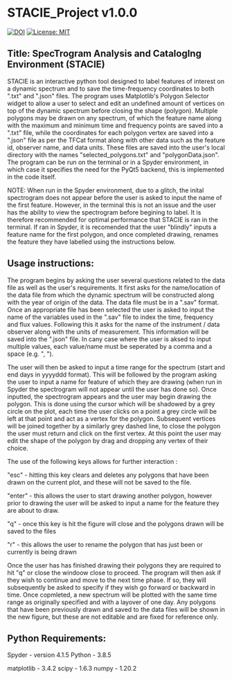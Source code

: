 # STACIE_Project v1.0.0

[![DOI](https://zenodo.org/badge/394242915.svg)](https://zenodo.org/badge/latestdoi/394242915)
[![License: MIT](https://img.shields.io/badge/License-MIT-yellow.svg)](https://opensource.org/licenses/MIT)


## Title: SpecTrogram Analysis and CatalogIng Environment (STACIE)
 
STACIE is an interactive python tool designed to label features of interest on a dynamic spectrum and to save the time-frequency coordinates to both ".txt" and ".json" files. The program uses Matplotlib's Polygon Selector widget to allow a user to select and edit an undefined amount of vertices on top of the dynamic spectrum before closing the shape (polygon). Multiple polygons may be drawn on any spectrum, of which the feature name along with the maximum and minimum time and frequency points are saved into a ".txt" file, while the coordinates for each polygon vertex are saved into a ".json" file as per the TFCat format along with other data such as the feature id, observer name, and data units. These files are saved into the user's local directory with the names "selected_polygons.txt" and "polygonData.json". The program can be run on the terminal or in a Spyder environment, in which case it specifies the need for the PyQt5 backend, this is implemented in the code itself.

NOTE: When run in the Spyder environment, due to a glitch, the inital spectrogram does not appear before the user is asked to input the name of the first feature. However, in the terminal this is not an issue and the user has the ability to view the spectrogram before begining to label. It is therefore recommended for optimal performance that STACIE is ran in the terminal. If ran in Spyder, it is recomended that the user "blindly" inputs a feature name for the first polygon, and once completed drawing, renames the feature they have labelled using the instructions below. 
 
## Usage instructions:
 
 The program begins by asking the user several questions related to the data file as well as the user's requirements. It first asks for the name/location of the data file from which the dynamic spectrum will be constructed along with the year of origin of the data. The data file must be in a ".sav" format. Once an appropriate file has been selected the user is asked to input the name of the variables used in the ".sav" file to index the time, frequency and flux values. Following this it asks for the name of the instrument / data observer along with the units of measurement. This information will be saved into the ".json" file. In cany case where the user is aksed to input multiple values, each value/name must be seperated by a comma and a space (e.g. ", "). 
 
 The user will then be asked to input a time range for the spectrum (start and end days in yyyyddd format). This will be followed by the program asking the user to input a name for feature of which they are drawing (when run in Spyder the spectrogram will not appear until the user has done so). Once inputted, the spectrogram appears and the user may begin drawing the polygon. This is done using the cursor which will be shadowed by a grey circle on the plot, each time the user clicks on a point a grey circle will be left at that point and act as a vertex for the polygon. Subsequent vertices will be joined together by a similarly grey dashed line, to close the polygon the user must return and click on the first vertex. At this point the user may edit the shape of the polygon by drag and dropping any vertex of their choice. 
 
 The use of the following keys allows for further interaction :
 
 "esc" - hitting this key clears and deletes any polygons that have been drawn on the current plot, and these will not be saved to the file.
 
 "enter" - this allows the user to start drawing another polygon, however prior to drawing the user will be asked to input a 
 name for the feature they are about to draw. 
 
 "q" - once this key is hit the figure will close and the polygons drawn will be saved to the files
 
 "r" - this allows the user to rename the polygon that has just been or currently is being drawn
 
 Once the user has has finished drawing their polygons they are required to hit "q" or close the windoow close to proceed. The program will then ask if they wish to continue and move to the next time phase. If so, they will subsequently be asked to specify if they wish go forward or backward in time. Once copmleted, a new spectrum will be plotted with the same time range as originally specified and with a layover of one day. Any polygons that have been previously drawn and saved to the data files will be shown in the new figure, but these are not editable and are fixed for reference only. 
 
## Python Requirements:
 
 Spyder - version 4.1.5 
 Python - 3.8.5

 matplotlib - 3.4.2
 scipy - 1.6.3
 numpy - 1.20.2
 

